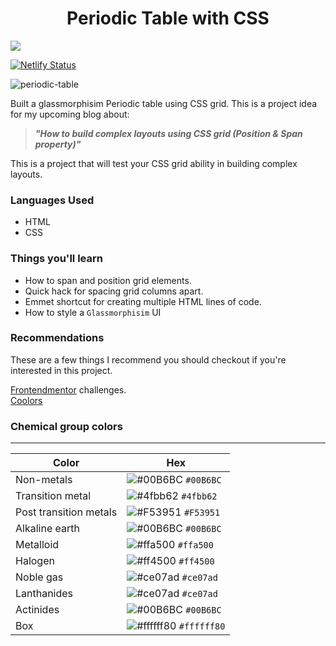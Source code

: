 <h1 align="center">Periodic Table with CSS</h1>

<a href="https://codepen.io/evavic44/pen/JjNNXYv"><img src="https://img.shields.io/twitter/url?color=black&label=Codepen&logo=Codepen&logoColor=black&style=social&url=https%3A%2F%2Ftwitter.com%2Fevavic44"></a>

[![Netlify Status](https://api.netlify.com/api/v1/badges/909542f0-0414-499d-ace9-5821573c280e/deploy-status)](https://app.netlify.com/sites/periodic-table-ui/deploys)

![periodic-table](https://user-images.githubusercontent.com/62628408/125967400-d7679ed5-6567-4861-b342-cdf413b5804e.PNG)


Built a glassmorphisim Periodic table using CSS grid.
This is a project idea for my upcoming blog about:

> _**"How to build complex layouts using CSS grid (Position & Span property)"**_

This is a project that will test your CSS grid ability in building complex layouts. 

### Languages Used
- HTML
- CSS

### Things you'll learn 
- How to span and position grid elements.
- Quick hack for spacing grid columns apart.
- Emmet shortcut for creating multiple HTML lines of code.
- How to style a `Glassmorphisim` UI

### Recommendations
These are a few things I recommend you should checkout if you're interested in this project.
<div><a href="https://frontendmentor.io">Frontendmentor</a> challenges.</div>
<div><a href="https://coolors.co">Coolors</a></div>

### Chemical group colors
<hr>

| Color                    | Hex                                                                                                                         |
| ------------------------ | --------------------------------------------------------------------------------------------------------------------------- |
| Non-metals               | ![#00B6BC](https://user-images.githubusercontent.com/62628408/125963358-5164f546-a6f3-421b-bf3c-7996a9a07a5c.PNG) `#00B6BC` |
| Transition metal         | ![#4fbb62](https://user-images.githubusercontent.com/62628408/125963454-e3544420-97cf-4acd-bd28-dad4b2096546.PNG) `#4fbb62` |
| Post transition metals   | ![#F53951](https://user-images.githubusercontent.com/62628408/125964014-2d1218d4-e694-460f-b7bc-11541518cd03.PNG) `#F53951` |
| Alkaline earth           | ![#00B6BC](https://user-images.githubusercontent.com/62628408/125963358-5164f546-a6f3-421b-bf3c-7996a9a07a5c.PNG) `#00B6BC` |
| Metalloid                | ![#ffa500](https://user-images.githubusercontent.com/62628408/125964241-b14d9796-76b9-4fd7-a282-f4cd09196b01.PNG) `#ffa500` |
| Halogen                  | ![#ff4500](https://user-images.githubusercontent.com/62628408/125964200-7d58032b-adce-4049-811c-9fbded13b486.PNG) `#ff4500` |
| Noble gas                | ![#ce07ad](https://user-images.githubusercontent.com/62628408/125963969-75f3a397-33de-491c-98b7-eb2323e6135e.PNG) `#ce07ad` |
| Lanthanides              | ![#ce07ad](https://user-images.githubusercontent.com/62628408/125963969-75f3a397-33de-491c-98b7-eb2323e6135e.PNG) `#ce07ad` |
| Actinides                | ![#00B6BC](https://user-images.githubusercontent.com/62628408/125963358-5164f546-a6f3-421b-bf3c-7996a9a07a5c.PNG) `#00B6BC` |
| Box                      | ![#ffffff80](https://user-images.githubusercontent.com/62628408/125964215-3f1d236d-ea94-4ae5-b672-18555ec65cbe.PNG) `#ffffff80`|



